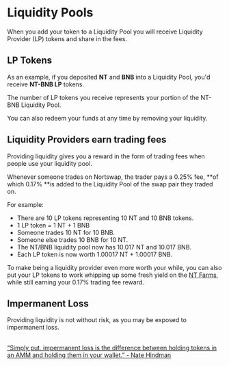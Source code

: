 # Liquidity Pools

When you add your token to a Liquidity Pool you will receive Liquidity Provider (LP) tokens and share in the fees.

## LP Tokens

As an example, if you deposited **NT** and **BNB** into a Liquidity Pool, you'd receive **NT-BNB LP** tokens.

The number of LP tokens you receive represents your portion of the NT-BNB Liquidity Pool.

You can also redeem your funds at any time by removing your liquidity.

## Liquidity Providers earn trading fees

Providing liquidity gives you a reward in the form of trading fees when people use your liquidity pool.

Whenever someone trades on Nortswap, the trader pays a 0.25% fee, \*\*of which 0.17% \*\*is added to the Liquidity Pool of the swap pair they traded on.

For example:

* There are 10 LP tokens representing 10 NT and 10 BNB tokens.
* 1 LP token = 1 NT + 1 BNB
* Someone trades 10 NT for 10 BNB.
* Someone else trades 10 BNB for 10 NT.
* The NT/BNB liquidity pool now has 10.017 NT and 10.017 BNB.
* Each LP token is now worth 1.00017 NT + 1.00017 BNB.

To make being a liquidity provider even more worth your while, you can also put your LP tokens to work whipping up some fresh yield on the [NT Farms](https://nortswap.finance/farms), while still earning your 0.17% trading fee reward.

## Impermanent Loss

Providing liquidity is not without risk, as you may be exposed to impermanent loss.

\
[“Simply put, impermanent loss is the difference between holding tokens in an AMM and holding them in your wallet.” - Nate Hindman](https://blog.bancor.network/beginners-guide-to-getting-rekt-by-impermanent-loss-7c9510cb2f22)
